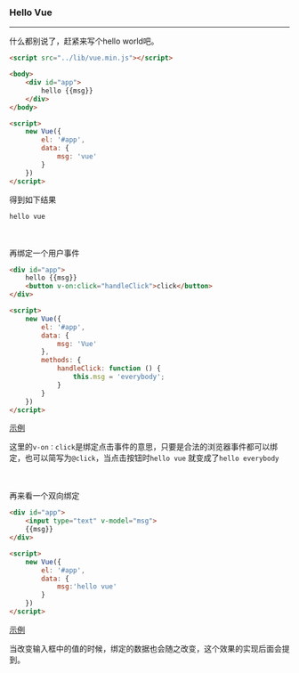 ### Hello Vue

---

什么都别说了，赶紧来写个hello world吧。

```html
<script src="../lib/vue.min.js"></script>

<body>
    <div id="app">
        hello {{msg}}
    </div>
</body>

<script>
    new Vue({
        el: '#app',
        data: {
            msg: 'vue'
        }
    })
</script>
```

得到如下结果
```
hello vue
```


<br><br>
再绑定一个用户事件

```html
<div id="app">
    hello {{msg}}
    <button v-on:click="handleClick">click</button>
</div>

<script>
    new Vue({
        el: '#app',
        data: {
            msg: 'Vue'
        },
        methods: {
            handleClick: function () {
                this.msg = 'everybody';
            }
        }
    })
</script>
```
[示例](http://lavyun.github.io/learn-vue/vue/2-HelloVue/demo1.html)

这里的`v-on：click`是绑定点击事件的意思，只要是合法的浏览器事件都可以绑定，也可以简写为`@click`，当点击按钮时`hello vue` 就变成了`hello everybody`

<br><br>
再来看一个双向绑定
```html
<div id="app">
    <input type="text" v-model="msg">
    {{msg}}
</div>

<script>
    new Vue({
        el: '#app',
        data: {
            msg:'hello vue'
        }
    })
</script>
```
[示例](http://lavyun.github.io/learn-vue/vue/2-HelloVue/demo2.html)

当改变输入框中的值的时候，绑定的数据也会随之改变，这个效果的实现后面会提到。